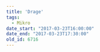 ```yaml
---
title: 'Drage'
tags:
  - Mikro
date_start: "2017-03-23T16:00:00"
date_end: "2017-03-23T17:30:00"
old_id: 6716
---
```

